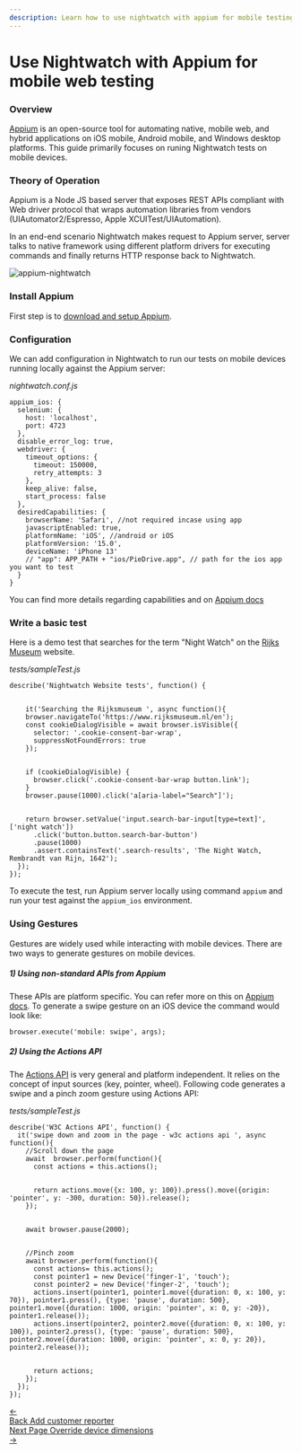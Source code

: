```yaml
---
description: Learn how to use nightwatch with appium for mobile testing
---
```


<div class="page-header"><h1>Use Nightwatch with Appium for mobile web testing</h1></div>

### Overview
[Appium](https://appium.io/) is an open-source tool for automating native, mobile web, and hybrid applications on iOS mobile, Android mobile, and Windows desktop platforms. This guide primarily focuses on runing Nightwatch tests on mobile devices.

### Theory of Operation

Appium is a Node JS based server that exposes REST APIs compliant with Web driver protocol that wraps automation libraries from vendors (UIAutomator2/Espresso, Apple XCUITest/UIAutomation). 

In an end-end scenario Nightwatch makes request to Appium server, server talks to native framework using different platform drivers for executing commands and finally returns HTTP response back to Nightwatch.

![appium-nightwatch](https://user-images.githubusercontent.com/28780767/141315676-148b9da3-7785-4eea-91f9-d1107e88696b.png)

### Install Appium

First step is to [download and setup Appium](https://appium.io/docs/en/about-appium/getting-started/?lang=en#installing-appium). 

### Configuration
We can add configuration in Nightwatch to run our tests on mobile devices running locally against the Appium server:

<div class="sample-test"><i>nightwatch.conf.js</i><pre class="hide-indicator line-numbers"><code>appium_ios: {
  selenium: {
    host: 'localhost',
    port: 4723
  },
  disable_error_log: true,
  webdriver: {
    timeout_options: {
      timeout: 150000,
      retry_attempts: 3
    },
    keep_alive: false,
    start_process: false
  },
  desiredCapabilities: {
    browserName: 'Safari', //not required incase using app
    javascriptEnabled: true,
    platformName: 'iOS', //android or iOS
    platformVersion: '15.0',
    deviceName: 'iPhone 13'
    // "app": APP_PATH + "ios/PieDrive.app", // path for the ios app you want to test
  }
}
</code></pre></div>

You can find more details regarding capabilities and on [Appium docs](http://appium.io/docs/en/writing-running-appium/caps/)

### Write a basic test

Here is a demo test that searches for the term "Night Watch" on the [Rijks Museum](https://www.rijksmuseum.nl/en) website.

<div class="sample-test"><i>tests/sampleTest.js</i><pre class="line-numbers"><code>describe('Nightwatch Website tests', function() {
    <br>
    it('Searching the Rijksmuseum ', async function(){
    browser.navigateTo('https://www.rijksmuseum.nl/en');
    const cookieDialogVisible = await browser.isVisible({
      selector: '.cookie-consent-bar-wrap',
      suppressNotFoundErrors: true
    });
    <br>
    if (cookieDialogVisible) {
      browser.click('.cookie-consent-bar-wrap button.link');
    }
    browser.pause(1000).click('a[aria-label="Search"]');
    <br>
    return browser.setValue('input.search-bar-input[type=text]', ['night watch'])
      .click('button.button.search-bar-button')
      .pause(1000)
      .assert.containsText('.search-results', 'The Night Watch, Rembrandt van Rijn, 1642');
  });
});</code></pre></div>

To execute the test, run Appium server locally using command `appium` and run your test against the `appium_ios` environment.

### Using Gestures
Gestures are widely used while interacting with mobile devices. There are two ways to generate gestures on mobile devices.

##### 1) Using non-standard APIs from Appium 

These APIs are platform specific. You can refer more on this on [Appium docs](https://appium.io/docs/en/about-appium/intro/). To generate a swipe gesture on an iOS device the command would look like:

<div class="sample-test"><pre class="language-javascript"><code>browser.execute('mobile: swipe', args);</code></pre></div>

##### 2) Using the Actions API 

The [Actions API](https://nightwatchjs.org/api/useractions/) is very general and platform independent. It relies on the concept of input sources (key, pointer, wheel). Following code generates a swipe and a pinch zoom gesture using Actions API:

<div class="sample-test"><i>tests/sampleTest.js</i><pre class="line-numbers"><code>describe('W3C Actions API', function() {
  it('swipe down and zoom in the page - w3c actions api ', async function(){
    //Scroll down the page
    await  browser.perform(function(){
      const actions = this.actions();
      <br>
      return actions.move({x: 100, y: 100}).press().move({origin: 'pointer', y: -300, duration: 50}).release();
    });
    <br>
    await browser.pause(2000);
    <br>
    //Pinch zoom
    await browser.perform(function(){
      const actions= this.actions();
      const pointer1 = new Device('finger-1', 'touch');
      const pointer2 = new Device('finger-2', 'touch');
      actions.insert(pointer1, pointer1.move({duration: 0, x: 100, y: 70}), pointer1.press(), {type: 'pause', duration: 500}, pointer1.move({duration: 1000, origin: 'pointer', x: 0, y: -20}), pointer1.release());
      actions.insert(pointer2, pointer2.move({duration: 0, x: 100, y: 100}), pointer2.press(), {type: 'pause', duration: 500}, pointer2.move({duration: 1000, origin: 'pointer', x: 0, y: 20}), pointer2.release());
      <br>
      return actions; 
    });
  });
});</code></pre></div>

<div class="doc-pagination pt-40">
  <div class="previous">
    <a href="/guide/reporters/create-custom-reporter.html">
      <span>←</span>
        <div class="d-flex flex-column">
          <span class="smallT">Back</span>
          <span class="bigT">Add customer reporter</span>
        </div>
    </a>
  </div>
  <div class="next">
    <a href="/guide/mobile-web-testing/override-device-dimensions.html">
        <div class="d-flex flex-column">
          <span class="smallT">Next Page</span>
          <span class="bigT">Override device dimensions</span>
        </div>
        <span>→</span>
    </a>
  </div>
</div>
